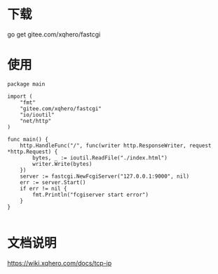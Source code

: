 # 下载

go get gitee.com/xqhero/fastcgi

# 使用

```
package main

import (
	"fmt"
	"gitee.com/xqhero/fastcgi"
	"io/ioutil"
	"net/http"
)

func main() {
	http.HandleFunc("/", func(writer http.ResponseWriter, request *http.Request) {
		bytes, _ := ioutil.ReadFile("./index.html")
		writer.Write(bytes)
	})
	server := fastcgi.NewFcgiServer("127.0.0.1:9000", nil)
	err := server.Start()
	if err != nil {
		fmt.Println("fcgiserver start error")
	}
}


```

# 文档说明

https://wiki.xqhero.com/docs/tcp-ip